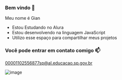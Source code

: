### Bem vindo 🤙

Meu nome é Gian

- Estou Estudando no Alura
- Estou desenvolvendo na linguagem JavaScript
- Utilizo esse espaço para compartilhar meus projetos

### Você pode entrar em contato comigo 📫

00001102556877sp@al.educacao.sp.gov.br



![image](https://github.com/user-attachments/assets/87f3da1a-870f-4073-9c54-a5b78cec4262)
